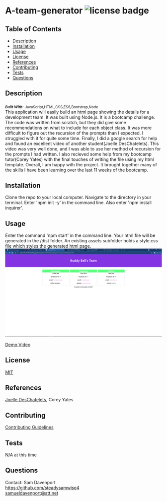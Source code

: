 # A-team-generator   ![license badge](https://img.shields.io/badge/License-MIT-<green>)

## Table of Contents
* [Description](#description)
* [Installation](#installation)
* [Usage](#usage)
* [License](#license)
* [References](#reference)
* [Contributing](#contributing)
* [Tests](#tests)
* [Questions](#questions)

## Description <a name="description"></a>
<sub>_***Built With:***_</sub> <sub>JavaScript,HTML,CSS,ES6,Bootstrap,Node</sub> </br>
This application will easily build an html page showing the details for a development team. It was built using Node.js. It is a bootcamp challenge. The code was written from scratch, but they did give some recommendations on what to include for each object class. It was more difficult to figure out the recursion of the prompts than I expected. I struggled with it for quite some time. Finally, I did a google search for help and found an excellent video of another student(Joelle DesChatelets). This video was very well done, and I was able to use her method of recursion for the prompts I had written. I also recieved some help from my bootcamp tutor(Corey Yates) with the final touches of writing the file using my html template. Overall, I am happy with the project. It brought together many of the skills I have been learning over the last 11 weeks of the bootcamp.

## Installation <a name="installation"></a>
Clone the repo to your local computer. Navigate to the directory in your terminal. Enter 'npm init -y' in the command line. Also enter 'npm install inquirer'. 

## Usage <a name="usage"></a>
Enter the command 'npm start' in the command line. Your html file will be generated in the /dist folder. An existing assets subfolder holds a style.css file which styles the generated html page.
![screenshot of application](./images/demoPic.png)

[Demo Video](./images/demVideo.webm)

## License <a name="license"></a>
[MIT](https://opensource.org/licenses/MIT)

## References <a name="reference"></a>
[Joelle DesChatelets](https://github.com/jdeschat), Corey Yates

## Contributing <a name="contributing"></a>
[Contributing Guidelines](./docs/contribute.txt)

## Tests <a name="tests"></a>
N/A at this time

## Questions <a name="questions"></a>
Contact: Sam Davenport </br>
https://github.com/steadysamwise4 </br>
samueldavenport@att.net
    
